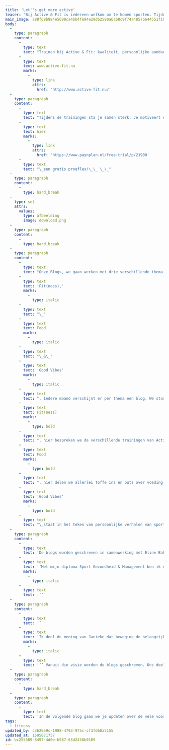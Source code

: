 ```yaml
---
title: 'Let''s get more active'
teaser: 'Bij Active & Fit is iedereen welkom om te komen sporten. Tijdens de workouts wordt iedere sporter geactiveerd om het beste uit zichzelf te halen op zijn of haar niveau. Hierdoor zie je snel resultaat, om dit te behouden en je naast de trainingen te helpen Active & Fit te worden en te blijven, starten we met iets nieuws: Een blog. In deze blogs willen we je graag motiveren en meer leren over sport, voeding en een happy mind. Nieuwsgierig naar wat je kan verwachten? Lees dan verder…'
main_image: a88f68b984e5698ca4bb4fe94e29db2580a6ab8c9f74a4857b644551f1907c68.jpg
body:
  -
    type: paragraph
    content:
      -
        type: text
        text: "Trainen bij Active & Fit: kwaliteit, persoonlijke aandacht en elke keer een andere training! Tijdens de workouts ligt de nadruk op het trainen van alle grote spiergroepen, daarnaast wordt er een combinatie tussen kracht en uithoudingsvermogen gehanteerd. Op deze manier train je je hele lichaam op een efficiënte manier. Dit zorgt ervoor dat de sporters bij Active & Fit zich snel sterker en fitter voelen. Bij elke oefening is het mogelijk om te variëren, zodat iedereen op zijn of haar eigen niveau mee kan doen. Active & Fit biedt verschillende trainingen aan, welke training past het best bij jou?\_Bootcamp, Personal Training, Small Group, Boxing Bootcamp, Business Bootcamp, Zwanger & Fit of Back in Shape.\_Wil je meer informatie over ons aanbod? Check dan onze website:\_"
      -
        type: text
        text: www.active-fit.nu
        marks:
          -
            type: link
            attrs:
              href: 'http://www.active-fit.nu/'
  -
    type: paragraph
    content:
      -
        type: text
        text: "Tijdens de trainingen sta je samen sterk: Je motiveert elkaar, je werkt samen, je beleeft plezier en je leert van en met elkaar. Dit gevoel versterken wij door ons actief in te zetten en jou naast de training te helpen Active & Fit te worden en te blijven. Wil je een keer\_een training proberen?\_Boek\_"
      -
        type: text
        text: hier
        marks:
          -
            type: link
            attrs:
              href: 'https://www.paynplan.nl/free-trial/p/21900'
      -
        type: text
        text: "\_een gratis proefles!\_\_ \_\_"
  -
    type: paragraph
    content:
      -
        type: hard_break
  -
    type: set
    attrs:
      values:
        type: afbeelding
        image: download.png
  -
    type: paragraph
    content:
      -
        type: hard_break
  -
    type: paragraph
    content:
      -
        type: text
        text: "Onze Blogs, we gaan werken met drie verschillende thema’s:\_"
      -
        type: text
        text: 'Fit(ness),'
        marks:
          -
            type: italic
      -
        type: text
        text: "\_"
      -
        type: text
        text: Food
        marks:
          -
            type: italic
      -
        type: text
        text: "\_&\_"
      -
        type: text
        text: 'Good Vibes'
        marks:
          -
            type: italic
      -
        type: text
        text: ". Iedere maand verschijnt er per thema een blog. We starten met het thema\_"
      -
        type: text
        text: Fit(ness)
        marks:
          -
            type: bold
      -
        type: text
        text: ", hier bespreken we de verschillende trainingen van Active & Fit en de effecten hiervan. Ook delen we easy workouts voor thuis, fit(ness) tips en weetjes. Het thema\_"
      -
        type: text
        text: Food
        marks:
          -
            type: bold
      -
        type: text
        text: ", hier delen we allerlei toffe ins en outs over voeding. Zo kom je meer te weten over voeding in het algemeen of in combinatie met sport. Ook worden er regelmatig gezonde, easy én super lekkere recepten gedeeld, zoals bananenpannenkoekjes, zomerse foodbowls of eiwitrijke snacks. Het thema\_"
      -
        type: text
        text: 'Good Vibes'
        marks:
          -
            type: bold
      -
        type: text
        text: "\_staat in het teken van persoonlijke verhalen van sporters bij Active & Fit. Daarnaast gaan we het in dit thema hebben over de positieve effecten van sport op zowel je lichaam als geest. Dit laatste is iets wat mensen nog wel eens vergeten! It’s all about balance."
  -
    type: paragraph
    content:
      -
        type: text
        text: 'De blogs worden geschreven in samenwerking met Eline Bakker. ‘'
      -
        type: text
        text: '’Met mijn diploma Sport Gezondheid & Management ben ik een fanatiek sporter en gaat mijn interesse uit naar sporten waar je positieve energie van krijgt. Doen wat je leuk vindt en iets doen wat bij je past. Daarnaast houd ik me veel bezig met gezonde voeding en sta ik het liefst uren in de keuken om nieuwe producten te leren kennen en recepten te bedenken'
        marks:
          -
            type: italic
      -
        type: text
        text: .’’
  -
    type: paragraph
    content:
      -
        type: text
        text: ‘’
      -
        type: text
        text: 'Ik deel de mening van Janieke dat beweging de belangrijkste factor voor een gezond lichaam én geest is.'
        marks:
          -
            type: italic
      -
        type: text
        text: '’’ Vanuit die visie worden de blogs geschreven. Ons doel: Op een positieve en enthousiaste manier, een duidelijke boodschap overbrengen. Om hiermee de kennis, motivatie, sportprestaties en persoonlijke doelen van onze sporters op een positieve manier te beïnvloeden!'
  -
    type: paragraph
    content:
      -
        type: hard_break
  -
    type: paragraph
    content:
      -
        type: text
        text: 'In de volgende blog gaan we je updaten over de vele voordelen die bootcamp kent op zowel fysiek als mentaal vlak. Wist je dat onderzoek aantoont dat je tijdens een bootcamp training tussen de 600 en 1000 kilocalorieën verbrand? We keep you updated!'
tags:
  - fitness
updated_by: c362059c-1988-4793-975c-cf3fd60a5155
updated_at: 1595671757
id: bc255589-8497-4d0e-b987-65d2458b9109
---
```

